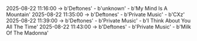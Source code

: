 2025-08-22 11:16:00 -> b'Deftones' - b'unknown' - b'My Mind Is A Mountain'
2025-08-22 11:35:00 -> b'Deftones' - b'Private Music' - b'CXz'
2025-08-22 11:39:00 -> b'Deftones' - b'Private Music' - b'I Think About You All The Time'
2025-08-22 11:43:00 -> b'Deftones' - b'Private Music' - b'Milk Of The Madonna'
